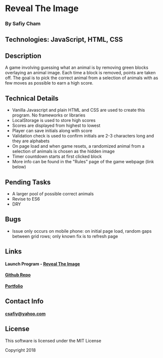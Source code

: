 # Reveal The Image
### By Safiy Cham

## Technologies: JavaScript, HTML, CSS

## Description

A game involving guessing what an animal is by removing green blocks overlaying an animal image. Each time a block is removed, points are taken off. The goal is to pick the correct animal from a selection of animals with as few moves as possible to earn a high score.

## Technical Details

* Vanilla Javascript and plain HTML and CSS are used to create this program. No frameworks or libraries
* LocalStorage is used to store high scores 
* Scores are displayed from highest to lowest
* Player can save initials along with score
* Validation check is used to confirm initials are 2-3 characters long and they are alphabets
* On page load and when game resets, a randomized animal from a selection of animals is chosen as the hidden image
* Timer countdown starts at first clicked block
* More info can be found in the "Rules" page of the game webpage (link below)

## Pending Tasks
* A larger pool of possible correct animals
* Revise to ES6
* DRY

## Bugs
* Issue only occurs on mobile phone: on initial page load, random gaps between grid rows; only known fix is to refresh page

## Links

#### Launch Program - [Reveal The Image](https://safiyc.github.io/reveal-the-image/)

#### [Github Repo](https://github.com/safiyc/Reveal-The-Image.git)

#### [Portfolio](http://www.safiycham.com/)

## Contact Info

#### csafiy@yahoo.com

## License

This software is licensed under the MIT License

Copyright 2018